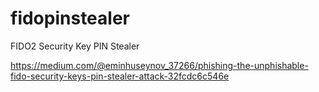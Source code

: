 # fidopinstealer
FIDO2 Security Key PIN Stealer

https://medium.com/@eminhuseynov_37266/phishing-the-unphishable-fido-security-keys-pin-stealer-attack-32fcdc6c546e
